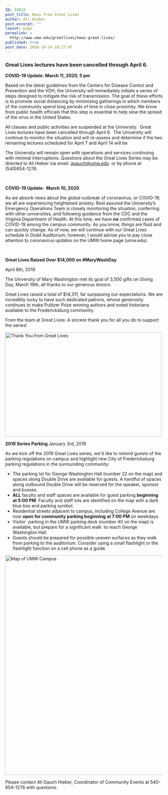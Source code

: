 ```yaml
---
ID: 59819
post_title: News from Great Lives
author: Ali Hieber
post_excerpt: ""
layout: page
permalink: >
  http://www.umw.edu/greatlives/news-great-lives/
published: true
post_date: 2016-10-14 10:17:47
---
```

<h3><strong>Great Lives lectures have been cancelled through April 6.</strong></h3>
<div class="site-container">
<div class="site-inner">
<div class="wrap">
<div class="content-sidebar-wrap"><article class="post-59819 page type-page status-publish has-post-thumbnail entry">
<div class="entry-content">

<strong>COVID-19 Update: March 11, 2020, 5 pm</strong>

</div>
</article></div>
</div>
</div>
</div>
Based on the latest guidelines from the Centers for Disease Control and Prevention and the VDH, the University will immediately initiate a series of steps designed to mitigate the risk of transmission. The goal of these efforts is to promote social distancing by minimizing gatherings in which members of the community spend long periods of time in close proximity. We know from public health officials that this step is essential to help slow the spread of the virus in the United States.

All classes and public activities are suspended at the University.  Great Lives lectures have been cancelled through April 6.  The University will continue to monitor the situation and will re-assess and determine if the two remaining lectures scheduled for April 7 and April 14 will be

The University will remain open with operations and services continuing with minimal interruptions. Questions about the Great Lives Series may be directed to Ali Hieber via email: <a href="mailto:agauch@umw.edu">agauch@umw.edu</a>  or by phone at (540)654-1276.

&nbsp;

<strong>COVID-19 Update:  March 10, 2020</strong>

As we absorb news about the global outbreak of coronavirus, or COVID-19, we all are experiencing heightened anxiety. Rest assured the University’s Emergency Operations Team is closely monitoring the situation, conferring with other universities, and following guidance from the CDC and the Virginia Department of Health. At this time, we have <strong>no</strong> confirmed cases of COVID-19 among the campus community. As you know, things are fluid and can quickly change. As of now, we will continue with our Great Lives schedule in Dodd Auditorium; however, I would advise you to pay close attention to coronavirus updates on the UMW home page (umw.edu).

&nbsp;

<strong>Great Lives Raised Over $14,000 on #MaryWashDay</strong>

April 8th, 2019

The University of Mary Washington met its goal of 3,500 gifts on Giving Day, March 19th, all thanks to our generous donors.

Great Lives raised a total of $14,311, far surpassing our expectations. We are incredibly lucky to have such dedicated patrons, whose generosity continues to make Pulitzer Prize winning authors and noted historians available to the Fredericksburg community.

From the team at Great Lives: A sincere thank you for all you do to support the series!

<a href="http://www.umw.edu/greatlives/wp-content/uploads/sites/8/2019/04/Thank-You-Great-Lives-Class.jpg"><img class="aligncenter wp-image-60285" src="http://www.umw.edu/greatlives/wp-content/uploads/sites/8/2019/04/Thank-You-Great-Lives-Class-1024x683.jpg" alt="Thank You from Great Lives " width="500" height="333" /></a>

<strong>2019 Series Parking
</strong>January 3rd, 2019

As we kick off the 2019 Great Lives series, we'd like to remind guests of the parking regulations on campus and highlight new City of Fredericksburg parking regulations in the surrounding community:
<ul>
 	<li>The parking lot for George Washington Hall (number 22 on the map) and spaces along Double Drive are available for guests. A handful of spaces along outbound Double Drive will be reserved for the speaker, sponsor and busses.</li>
 	<li><strong>ALL </strong>faculty and staff spaces are available for guest parking <strong>beginning at 5:00 PM</strong>. Faculty and staff lots are identified on the map with a dark blue box and parking symbol.</li>
 	<li>Residential streets adjacent to campus, including College Avenue are now <strong>open for community parking beginning at 7:00 PM</strong> on weekdays.</li>
 	<li>Visitor  parking in the UMW parking deck (number 40 on the map) is available, but prepare for a significant walk  to reach George Washington Hall.</li>
 	<li>Guests should be prepared for possible uneven surfaces as they walk from parking to the auditorium. Consider using a small flashlight or the flashlight function on a cell phone as a guide.</li>
</ul>
<a href="http://www.umw.edu/greatlives/wp-content/uploads/sites/8/2019/01/Map-of-Fredericksburg-Campus.jpg" target="_blank" rel="noopener noreferrer"><img id="longdesc-return-60253" class="alignnone wp-image-60253 size-page-feature-uncropped" src="http://www.umw.edu/greatlives/wp-content/uploads/sites/8/2019/01/Map-of-Fredericksburg-Campus-1140x726.jpg" alt="Map of UMW Campus" width="1100" height="701" longdesc="http://www.umw.edu/greatlives?longdesc=60253&amp;referrer=59819" /></a>

Please contact Ali Gauch Hieber, Coordinator of Community Events at 540-654-1276 with questions.
